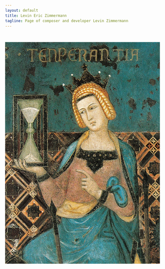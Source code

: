 ```yaml
---
layout: default
title: Levin Eric Zimmermann
tagline: Page of composer and developer Levin Zimmermann
---
```


<br>


<p style="text-align:center;">
  <img id="standard-50" src="/assets/Ambrogio_Lorenzetti_002-detail-Temperance.jpg" alt="Ambrogio Lorenzetti fresco"/>
</p>

<br>

